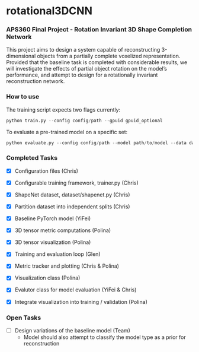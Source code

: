 # rotational3DCNN

### APS360 Final Project - Rotation Invariant 3D Shape Completion Network

This project aims to design a system capable of reconstructing 3-dimensional objects from a partially complete voxelized representation. Provided that the baseline task is completed with considerable results, we will investigate the effects of partial object rotation on the model’s performance, and attempt to design for a rotationally invariant reconstruction network.

### How to use

The training script expects two flags currently:
```python
python train.py --config config/path --gpuid gpuid_optional 
```

To evaluate a pre-trained model on a specific set:
```python
python evaluate.py --config config/path --model path/to/model --data data_split --gpuid gpuid_optional
```

### Completed Tasks
- [x] Configuration files (Chris)
- [x] Configurable training framework, trainer.py (Chris) 
- [x] ShapeNet dataset, dataset/shapenet.py (Chris)
- [x] Partition dataset into independent splits (Chris)
- [x] Baseline PyTorch model (YiFei)
- [x] 3D tensor metric computations (Polina)
- [x] 3D tensor visualization (Polina)
- [x] Training and evaluation loop (Glen)
- [x] Metric tracker and plotting (Chris & Polina)
- [x] Visualization class (Polina)
- [x] Evalutor class for model evaluation (YiFei & Chris)
- [x] Integrate visualization into training / validation (Polina)


### Open Tasks 
- [ ] Design variations of the baseline model (Team)
	- Model should also attempt to classify the model type as a prior for reconstruction
